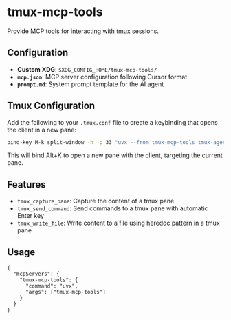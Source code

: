 # tmux-mcp-tools

Provide MCP tools for interacting with tmux sessions.

## Configuration

- **Custom XDG**: `$XDG_CONFIG_HOME/tmux-mcp-tools/`
- **`mcp.json`**: MCP server configuration following Cursor format
- **`prompt.md`**: System prompt template for the AI agent

## Tmux Configuration

Add the following to your `.tmux.conf` file to create a keybinding that opens the client in a new pane:

```bash
bind-key M-k split-window -h -p 33 "uvx --from tmux-mcp-tools tmux-agent --target \"$(tmux display-message -t ! -p '#{pane_id}')\" ;"
```

This will bind Alt+K to open a new pane with the client, targeting the current pane.

## Features

- `tmux_capture_pane`: Capture the content of a tmux pane
- `tmux_send_command`: Send commands to a tmux pane with automatic Enter key
- `tmux_write_file`: Write content to a file using heredoc pattern in a tmux pane

## Usage
```
{
  "mcpServers": {
    "tmux-mcp-tools": {
      "command": "uvx",
      "args": ["tmux-mcp-tools"]
    }
  }
}
```

